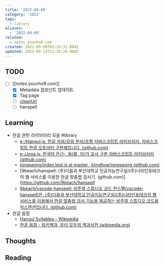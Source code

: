 ```yaml
---
title: '2022-09-09'
category: '2022'
tags:
  - library
aliases:
  - '2022-09-09'
related:
  - notes.younho9.com
created: 2022-09-09T03:33:31.804Z
updated: 2022-09-13T11:33:29.989Z
---
```


## TODO

- [ ] [[notes.younho9.com]]
  - [x] Metadata 컴포넌트 업데이트
  - [x] Tag page
  - [ ] [cleanUrl](https://vitepress.vuejs.org/config/app-configs#cleanurls-experimental)
  - [ ] hanspell

## Learning

- 한글 관련 라이브러리 모음 #library
  - [e-/Hangul.js: 한글 자음/모음 분리/조합 자바스크립트 라이브러리. 자바스크립트 한글 오토마타 구현체입니다. (github.com)](https://github.com/e-/Hangul.js/)
  - [e-/Josa.js: 한국어 은/는, 을/를, 이/가 조사 구분 자바스크립트 라이브러리 (github.com)](https://github.com/e-/Josa.js/)
  - [jongseong/index.test.js at master · kimdhoe/jongseong (github.com)](https://github.com/kimdhoe/jongseong/blob/master/src/index.test.js)
  - [9beach/hanspell: (주)다음과 부산대학교 인공지능연구실/(주)나라인포테크의 웹 서비스를 이용한 한글 맞춤법 검사기. (github.com)](https://github.com/9beach/hanspell
  - [9beach/vscode-hanspell: 비주얼 스튜디오 코드 한스펠(vscode-hanspell)은, (주)다음과 부산대학교 인공지능연구실/(주)나라인포테크의 웹 서비스를 이용해서 한글 맞춤법 검사 기능을 제공하는 비주얼 스튜디오 코드용 익스텐션입니다. (github.com)](https://github.com/9beach/vscode-hanspell)
- 한글 음절
  - [Hangul Syllables - Wikipedia](https://en.wikipedia.org/wiki/Hangul_Syllables#:~:text=Hangul%20Syllables%20is%20a%20Unicode,syllable%20blocks%20for%20modern%20Korean.)
  - [한글 음절 - 위키백과, 우리 모두의 백과사전 (wikipedia.org)](https://ko.wikipedia.org/wiki/%ED%95%9C%EA%B8%80_%EC%9D%8C%EC%A0%88)

## Thoughts

## Reading
